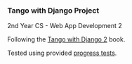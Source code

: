 ### Tango with Django Project


2nd Year CS - Web App Development 2

Following the [Tango with Django 2](https://leanpub.com/tangowithdjango2/) book.

Tested using provided [progress tests](https://github.com/maxwelld90/tango_with_django_2_code/tree/master/progress_tests).
